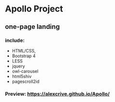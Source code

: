 # Apollo Project
## one-page landing

### include: 
* HTML/CSS, 
* Bootstrap 4
* LESS
* jquery
* owl-carousel
* html5shiv 
* pagescroll2id

### Preview: https://alexcrive.github.io/Apollo/ 

